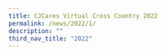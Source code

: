 ```yaml
---
title: CJCares Virtual Cross Country 2022
permalink: /news/2022/1/
description: ""
third_nav_title: "2022"
---
```

